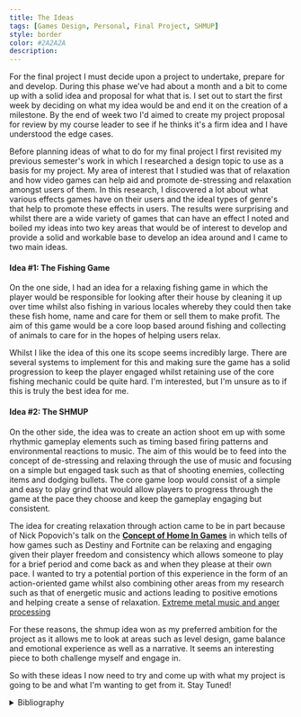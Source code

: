 ```yaml
---
title: The Ideas
tags: [Games Design, Personal, Final Project, SHMUP]
style: border
color: #2A2A2A
description: 
---
```


For the final project I must decide upon a project to undertake, prepare for and develop. During this phase we've had about a month and a bit to come up with a solid idea and proposal for what that is. I set out to start the first week by deciding on what my idea would be and end it on the creation of a milestone. By the end of week two I'd aimed to create my project proposal for review by my course leader to see if he thinks it's a firm idea and I have understood the edge cases.

Before planning ideas of what to do for my final project I first revisited my previous semester's work in which I researched a design topic to use as a basis for my project. My area of interest that I studied was that of relaxation and how video games can help aid and promote de-stressing and relaxation amongst users of them. In this research, I discovered a lot about what various effects games have on their users and the ideal types of genre's that help to promote these effects in users. The results were surprising and whilst there are a wide variety of games that can have an effect I noted and boiled my ideas into two key areas that would be of interest to develop and provide a solid and workable base to develop an idea around and I came to two main ideas.

#### Idea #1: The Fishing Game

On the one side, I had an idea for a relaxing fishing game in which the player would be responsible for looking after their house by cleaning it up over time whilst also fishing in various locales whereby they could then take these fish home, name and care for them or sell them to make profit. The aim of this game would be a core loop based around fishing and collecting of animals to care for in the hopes of helping users relax.

Whilst I like the idea of this one its scope seems incredibly large. There are several systems to implement for this and making sure the game has a solid progression to keep the player engaged whilst retaining use of the core fishing mechanic could be quite hard. I'm interested, but I'm unsure as to if this is truly the best idea for me.

#### Idea #2: The SHMUP

On the other side, the idea was to create an action shoot em up with some rhythmic gameplay elements such as timing based firing patterns and environmental reactions to music. The aim of this would be to feed into the concept of de-stressing and relaxing through the use of music and focusing on a simple but engaged task such as that of shooting enemies, collecting items and dodging bullets. The core game loop would consist of a simple and easy to play grind that would allow players to progress through the game at the pace they choose and keep the gameplay engaging but consistent.

The idea for creating relaxation through action came to be in part because of Nick Popovich's talk on the [**Concept of Home In Games**](https://youtu.be/DTvBgmNL-p0?t=1965) in which tells of how games such as Destiny and Fortnite can be relaxing and engaging given their player freedom and consistency which allows someone to play for a brief period and come back as and when they please at their own pace. I wanted to try a potential portion of this experience in the form of an action-oriented game whilst also combining other areas from my research such as that of energetic music and actions leading to positive emotions and helping create a sense of relaxation. [Extreme metal music and anger processing](https://www.frontiersin.org/articles/10.3389/fnhum.2015.00272/full)

For these reasons, the shmup idea won as my preferred ambition for the project as it allows me to look at areas such as level design, game balance and emotional experience as well as a narrative. It seems an interesting piece to both challenge myself and engage in.

So with these ideas I now need to try and come up with what my project is going to be and what I'm wanting to get from it. Stay Tuned!

<details>
     <summary> Bibliography </summary> <br>

     <ul>
          <li>
               Online Clock. 2012. <em>Time Boxing: What The Heck Is It?.</em> [online] Available at: <a href="https://blog.onlineclock.net/time-boxing"> https://blog.onlineclock.net/time-boxing </a> [Accessed 11 May 2020.
          </li>
          <li>
               Online Clock. 2012. <em>Time Boxing: What The Heck Is It?.</em> [online] Available at: <a href="https://blog.onlineclock.net/time-boxing"> https://blog.onlineclock.net/time-boxing </a> [Accessed 11 May 2020].
          </li>
     </ul>
</details>
